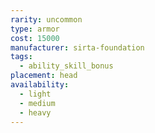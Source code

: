```yaml
---
rarity: uncommon
type: armor
cost: 15000
manufacturer: sirta-foundation
tags:
  - ability_skill_bonus
placement: head
availability:
  - light
  - medium
  - heavy
---
```

